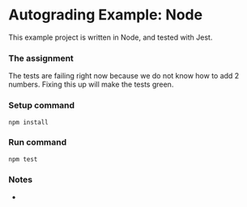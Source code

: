 # Autograding Example: Node
This example project is written in Node, and tested with Jest.

### The assignment
The tests are failing right now because we do not know how to add 2 numbers. Fixing this up will make the tests green.

### Setup command
`npm install`

### Run command
`npm test`

### Notes
- 
